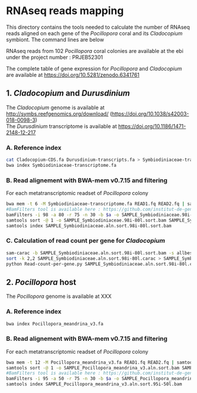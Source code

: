 # RNAseq reads mapping
This directory contains the tools needed to calculate the number of RNAseq reads aligned on each gene of the *Pocillopora* coral and its *Cladocopium* symbiont. 
The command lines are below  

RNAseq reads from 102 *Pocillopora* coral colonies are available at the ebi under the project number : PRJEB52301  

The complete table of gene expression for *Pocillopora* and *Cladocopium* are available at https://doi.org/10.5281/zenodo.6341761  

## 1. *Cladocopium* and *Durusdinium*

The *Cladocopium* genome is available at http://symbs.reefgenomics.org/download/ (https://doi.org/10.1038/s42003-018-0098-3)  
The *Durusdinium* transcriptome is available at  https://doi.org/10.1186/1471-2148-12-217  

### A. Reference index
```bash
cat Cladocopium-CDS.fa Durusdinium-transcripts.fa > Symbiodiniaceae-transcriptome.fa
bwa index Symbiodiniaceae-transcriptome.fa
```
### B. Read alignement with BWA-mem v0.7.15 and filtering
For each metatranscriptomic readset of *Pocillopora* colony  
```bash
bwa mem -t 6 -M Symbiodiniaceae-transcriptome.fa READ1.fq READ2.fq | samtools view -b -@ 6 -F 4 /dev/stdin -o SAMPLE_Symbiodiniaceae.aln.bam
#BamFilters tool is available here : https://github.com/institut-de-genomique/bamFilters
bamFilters -i 98 -a 80 -r 75 -n 30 -b $a -o SAMPLE_Symbiodiniaceae.98i-80l.bam
samtools sort -@ 1 -o SAMPLE_Symbiodiniaceae.98i-80l.sort.bam SAMPLE_Symbiodiniaceae.98i-80l.bam
samtools index SAMPLE_Symbiodiniaceae.aln.sort.98i-80l.sort.bam
```
### C. Calculation of read count per gene for *Cladocopium*
```bash
sam-carac -b SAMPLE_Symbiodiniaceae.aln.sort.98i-80l.sort.bam -s allbest -a -p -o SAMPLE_Symbiodiniaceae.aln.sort.98i-80l.carac
sort -k 2,2 SAMPLE_Symbiodiniaceae.aln.sort.98i-80l.carac > SAMPLE_Symbiodiniaceae.aln.sort.98i-80l.carac.sort
python Read-count-per-gene.py SAMPLE_Symbiodiniaceae.aln.sort.98i-80l.carac.sort Transcripts-length.tab SAMPLE_Symbiodiniaceae.aln.sort.98i-80l.readcount.tab
```

## 2. *Pocillopora* host

The *Pocillopora* genome is available at XXX

### A. Reference index
```bash
bwa index Pocillopora_meandrina_v3.fa
```
### B. Read alignement with BWA-mem v0.7.15 and filtering
For each metatranscriptomic readset of *Pocillopora* colony  
```bash
bwa mem -t 12 -M Pocillopora_meandrina_v3.fa READ1.fq READ2.fq | samtools view -b -@ 12 -F 4 /dev/stdin -o SAMPLE_Pocillopora_meandrina_v3.aln.bam
samtools sort -@ 1 -o SAMPLE_Pocillopora_meandrina_v3.aln.sort.bam SAMPLE_Pocillopora_meandrina_v3.aln.bam
#BamFilters tool is available here : https://github.com/institut-de-genomique/bamFilters
bamFilters -i 95 -a 50 -r 75 -n 30 -b $a -o SAMPLE_Pocillopora_meandrina_v3.aln.sort.95i-50l.bam
samtools index SAMPLE_Pocillopora_meandrina_v3.aln.sort.95i-50l.bam
```
